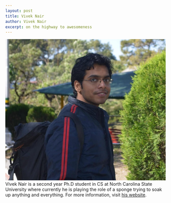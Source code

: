 ```yaml
---
layout: post
title: Vivek Nair
author: Vivek Nair
excerpt: on the highway to awesomeness
---
```


![Vivek Nair](/img/vnair2.jpg)
Vivek Nair is a second year
Ph.D student in CS at North
Carolina State University where currently he is playing the role of a sponge trying to soak up anything and everything.
For more information, visit [his website](https://sites.google.com/site/vivekaxl/).


